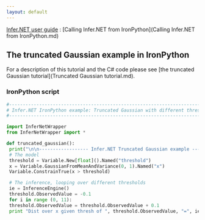 ```yaml
---
layout: default 
--- 
```

[Infer.NET user guide](index.md) : [Calling Infer.NET from IronPython](Calling Infer.NET from IronPython.md) 

## The truncated Gaussian example in IronPython

For a description of this tutorial and the C# code please see [the truncated Gaussian tutorial](Truncated Gaussian tutorial.md).

### IronPython script
```python
#-----------------------------------------------------------------------------------  
# Infer.NET IronPython example: Truncated Gaussian with different thresholds  
#-----------------------------------------------------------------------------------  

import InferNetWrapper  
from InferNetWrapper import *  

def truncated_gaussian():  
 print("\n\n------------------ Infer.NET Truncated Gaussian example ------------------\n");  
 # The model  
 threshold = Variable.New[float]().Named("threshold")  
 x = Variable.GaussianFromMeanAndVariance(0, 1).Named("x")  
 Variable.ConstrainTrue(x > threshold)  

 # The inference, looping over different thresholds  
 ie = InferenceEngine()  
 threshold.ObservedValue = -0.1  
 for i in range (0, 11):  
 threshold.ObservedValue = threshold.ObservedValue + 0.1  
 print "Dist over x given thresh of ", threshold.ObservedValue, "=", ie.Infer(x)
 ```
